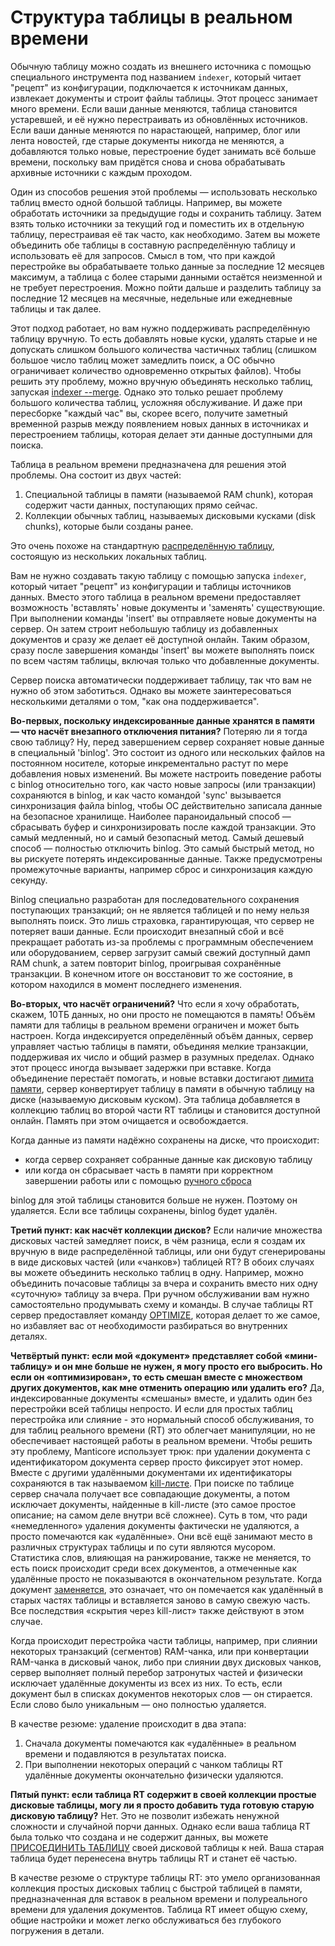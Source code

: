 # Структура таблицы в реальном времени

Обычную таблицу можно создать из внешнего источника с помощью специального инструмента под названием `indexer`, который читает "рецепт" из конфигурации, подключается к источникам данных, извлекает документы и строит файлы таблицы. Этот процесс занимает много времени. Если ваши данные меняются, таблица становится устаревшей, и её нужно перестраивать из обновлённых источников. Если ваши данные меняются по нарастающей, например, блог или лента новостей, где старые документы никогда не меняются, а добавляются только новые, перестроение будет занимать всё больше времени, поскольку вам придётся снова и снова обрабатывать архивные источники с каждым проходом.

Один из способов решения этой проблемы — использовать несколько таблиц вместо одной большой таблицы. Например, вы можете обработать источники за предыдущие годы и сохранить таблицу. Затем взять только источники за текущий год и поместить их в отдельную таблицу, перестраивая её так часто, как необходимо. Затем вы можете объединить обе таблицы в составную распределённую таблицу и использовать её для запросов. Смысл в том, что при каждой перестройке вы обрабатываете только данные за последние 12 месяцев максимум, а таблица с более старыми данными остаётся неизменной и не требует перестроения. Можно пойти дальше и разделить таблицу за последние 12 месяцев на месячные, недельные или ежедневные таблицы и так далее.

Этот подход работает, но вам нужно поддерживать распределённую таблицу вручную. То есть добавлять новые куски, удалять старые и не допускать слишком большого количества частичных таблиц (слишком большое число таблиц может замедлить поиск, а ОС обычно ограничивает количество одновременно открытых файлов). Чтобы решить эту проблему, можно вручную объединять несколько таблиц, запуская [indexer --merge](../Data_creation_and_modification/Adding_data_from_external_storages/Adding_data_to_tables/Merging_tables.md). Однако это только решает проблему большого количества таблиц, усложняя обслуживание. И даже при пересборке "каждый час" вы, скорее всего, получите заметный временной разрыв между появлением новых данных в источниках и перестроением таблицы, которая делает эти данные доступными для поиска.

Таблица в реальном времени предназначена для решения этой проблемы. Она состоит из двух частей:

1. Специальной таблицы в памяти (называемой RAM chunk), которая содержит части данных, поступающих прямо сейчас.
2. Коллекции обычных таблиц, называемых дисковыми кусками (disk chunks), которые были созданы ранее.

Это очень похоже на стандартную [распределённую таблицу](../Creating_a_table/Creating_a_distributed_table/Creating_a_distributed_table.md), состоящую из нескольких локальных таблиц.

Вам не нужно создавать такую таблицу с помощью запуска `indexer`, который читает "рецепт" из конфигурации и таблицы источников данных. Вместо этого таблица в реальном времени предоставляет возможность 'вставлять' новые документы и 'заменять' существующие. При выполнении команды 'insert' вы отправляете новые документы на сервер. Он затем строит небольшую таблицу из добавленных документов и сразу же делает её доступной онлайн. Таким образом, сразу после завершения команды 'insert' вы можете выполнять поиск по всем частям таблицы, включая только что добавленные документы.

Сервер поиска автоматически поддерживает таблицу, так что вам не нужно об этом заботиться. Однако вы можете заинтересоваться несколькими деталями о том, "как она поддерживается".

**Во-первых, поскольку индексированные данные хранятся в памяти — что насчёт внезапного отключения питания?** Потеряю ли я тогда свою таблицу? Ну, перед завершением сервер сохраняет новые данные в специальный 'binlog'. Это состоит из одного или нескольких файлов на постоянном носителе, которые инкрементально растут по мере добавления новых изменений. Вы можете настроить поведение работы с binlog относительно того, как часто новые запросы (или транзакции) сохраняются в binlog, и как часто командой 'sync' вызывается синхронизация файла binlog, чтобы ОС действительно записала данные на безопасное хранилище. Наиболее параноидальный способ — сбрасывать буфер и синхронизировать после каждой транзакции. Это самый медленный, но и самый безопасный метод. Самый дешевый способ — полностью отключить binlog. Это самый быстрый метод, но вы рискуете потерять индексированные данные. Также предусмотрены промежуточные варианты, например сброс и синхронизация каждую секунду.

Binlog специально разработан для последовательного сохранения поступающих транзакций; он не является таблицей и по нему нельзя выполнять поиск. Это лишь страховка, гарантирующая, что сервер не потеряет ваши данные. Если происходит внезапный сбой и всё прекращает работать из-за проблемы с программным обеспечением или оборудованием, сервер загрузит самый свежий доступный дамп RAM chunk, а затем повторит binlog, проигрывая сохранённые транзакции. В конечном итоге он восстановит то же состояние, в котором находился в момент последнего изменения.

**Во-вторых, что насчёт ограничений?** Что если я хочу обработать, скажем, 10ТБ данных, но они просто не помещаются в память! Объём памяти для таблицы в реальном времени ограничен и может быть настроен. Когда индексируется определённый объём данных, сервер управляет частью таблицы в памяти, объединяя мелкие транзакции, поддерживая их число и общий размер в разумных пределах. Однако этот процесс иногда вызывает задержки при вставке. Когда объединение перестаёт помогать, и новые вставки достигают [лимита памяти](../Creating_a_table/Local_tables/Plain_and_real-time_table_settings.md#rt_mem_limit), сервер конвертирует таблицу в памяти в обычную таблицу на диске (называемую дисковым куском). Эта таблица добавляется в коллекцию таблиц во второй части RT таблицы и становится доступной онлайн. Память при этом очищается и освобождается.

Когда данные из памяти надёжно сохранены на диске, что происходит:

* когда сервер сохраняет собранные данные как дисковую таблицу
* или когда он сбрасывает часть в памяти при корректном завершении работы или с помощью [ручного сброса](../Securing_and_compacting_a_table/Flushing_RAM_chunk_to_disk.md#FLUSH-TABLE)

binlog для этой таблицы становится больше не нужен. Поэтому он удаляется. Если все таблицы сохранены, binlog будет удалён.

**Третий пункт: как насчёт коллекции дисков?** Если наличие множества дисковых частей замедляет поиск, в чём разница, если я создам их вручную в виде распределённой таблицы, или они будут сгенерированы в виде дисковых частей (или «чанков») таблицей RT? В обоих случаях вы можете объединить несколько таблиц в одну. Например, можно объединить почасовые таблицы за вчера и сохранить вместо них одну «суточную» таблицу за вчера. При ручном обслуживании вам нужно самостоятельно продумывать схему и команды. В случае таблицы RT сервер предоставляет команду [OPTIMIZE](../Securing_and_compacting_a_table/Compacting_a_table.md#OPTIMIZE-TABLE), которая делает то же самое, но избавляет вас от необходимости разбираться во внутренних деталях.

**Четвёртый пункт: если мой «документ» представляет собой «мини-таблицу» и он мне больше не нужен, я могу просто его выбросить. Но если он «оптимизирован», то есть смешан вместе с множеством других документов, как мне отменить операцию или удалить его?** Да, индексированные документы «смешаны» вместе, и удалить один без перестройки всей таблицы непросто. И если для простых таблиц перестройка или слияние - это нормальный способ обслуживания, то для таблиц реального времени (RT) это облегчает манипуляции, но не обеспечивает настоящей работы в реальном времени. Чтобы решить эту проблему, Manticore использует трюк: при удалении документа с идентификатором документа сервер просто фиксирует этот номер. Вместе с другими удалёнными документами их идентификаторы сохраняются в так называемом [kill-листе](../Data_creation_and_modification/Adding_data_from_external_storages/Adding_data_to_tables/Killlist_in_plain_tables.md#Table-kill-list). При поиске по таблице сервер сначала получает все совпадающие документы, а потом исключает документы, найденные в kill-листе (это самое простое описание; на самом деле внутри всё сложнее). Суть в том, что ради «немедленного» удаления документы фактически не удаляются, а просто помечаются как «удалённые». Они всё ещё занимают место в различных структурах таблицы и по сути являются мусором. Статистика слов, влияющая на ранжирование, также не меняется, то есть поиск происходит среди всех документов, а отмеченные как удалённые просто не показываются в окончательном результате. Когда документ [заменяется](../Data_creation_and_modification/Updating_documents/REPLACE.md), это означает, что он помечается как удалённый в старых частях таблицы и вставляется заново в самую свежую часть. Все последствия «скрытия через kill-лист» также действуют в этом случае.

Когда происходит перестройка части таблицы, например, при слиянии некоторых транзакций (сегментов) RAM-чанка, или при конвертации RAM-чанка в дисковый чанок, либо при слиянии двух дисковых чанков, сервер выполняет полный перебор затронутых частей и физически исключает удалённые документы из всех из них. То есть, если документ был в списках документов некоторых слов — он стирается. Если слово было уникальным — оно полностью удаляется.

В качестве резюме: удаление происходит в два этапа:
1. Сначала документы помечаются как «удалённые» в реальном времени и подавляются в результатах поиска.
2. При выполнении некоторых операций с чанком таблицы RT удалённые документы окончательно физически удаляются.

**Пятый пункт: если таблица RT содержит в своей коллекции простые дисковые таблицы, могу ли я просто добавить туда готовую старую дисковую таблицу?** Нет. Это не позволит избежать ненужной сложности и случайной порчи данных. Однако если ваша таблица RT была только что создана и не содержит данных, вы можете [ПРИСОЕДИНИТЬ ТАБЛИЦУ](../Data_creation_and_modification/Adding_data_from_external_storages/Adding_data_to_tables/Attaching_one_table_to_another.md) своей дисковой таблицы к ней. Ваша старая таблица будет перенесена внутрь таблицы RT и станет её частью.

В качестве резюме о структуре таблицы RT: это умело организованная коллекция простых дисковых таблиц с быстрой таблицей в памяти, предназначенная для вставок в реальном времени и полуреального времени для удаления документов. Таблица RT имеет общую схему, общие настройки и может легко обслуживаться без глубокого погружения в детали.
<!-- proofread -->

